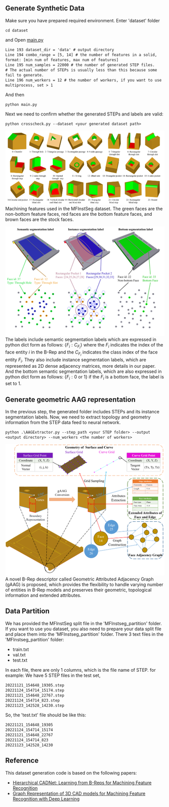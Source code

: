 ## Generate Synthetic Data
Make sure you have prepared required environment.
Enter 'dataset' folder 
```
cd dataset
```
and Open [main.py](main.py)
```
Line 193 dataset_dir = 'data' # output directory
Line 194 combo_range = [5, 14] # the number of features in a solid, format: [min num of features, max num of features]
Line 195 num_samples = 22000 # the number of generated STEP files. 
# The actual number of STEPs is usually less than this because some fail to generate.
Line 196 num_workers = 12 # the number of workers, if you want to use multiprocess, set > 1
```
And then
```
python main.py
```
Next we need to confirm whether the generated STEPs and labels are valid:
```
python crosscheck.py --dataset <your generated dataset path>
```

![dataset](dataset.png)
Machining features used in the MFInstSeg dataset. The green faces are the non-bottom feature faces, red faces are the bottom feature faces, and brown faces are the stock faces. 

![label](label_show.png)
The labels include semantic segmentation labels which are expressed in python dict form as follows: $\{F_i: C_{F_i}\}$ where the $F_i$ indicates the index of the face entity $i$ in the B-Rep and the $C_{F_i}$ indicates the class index of the face entity $F_i$. They also include instance segmentation labels, which are represented as 2D dense adjacency matrices, more details in our paper. And the bottom semantic segmentation labels, which are also expressed in python dict form as follows: $\{F_i: \text{0 or 1} \}$ if the $F_i$ is a bottom face, the label is set to 1.

## Generate geometric AAG representation
In the previous step, the generated folder includes STEPs and its instance segmentation labels. Now, we need to extract topology and geometry information from the STEP data feed to neural network.
```
python .\AAGExtractor.py --step_path <your STEP folder> --output <output directory> --num_workers <the number of workers>
```

![gAAG](gAAG.png)
A novel B-Rep descriptor called Geometric Attributed Adjacency Graph (gAAG) is proposed, which provides the flexibility to handle varying number of entities in B-Rep models and preserves their geometric, topological information and extended attributes.

## Data Partition
We has provided the MFInstSeg split file in the 'MFInstseg_partition' folder.
If you want to use you dataset, you also need to prepare your data split file and place them into the 'MFInstseg_partition' folder.
There 3 text files in the 'MFInstseg_partition' folder:
- train.txt
- val.txt
- test.txt

In each file, there are only 1 columns, which is the file name of STEP.
for example:
We have 5 STEP files in the test set, 
```
20221121_154648_19305.step
20221124_154714_15174.step
20221121_154648_22767.step
20221124_154714_823.step
20221123_142528_14230.step
```
So, the 'test.txt' file should be like this:
```
20221121_154648_19305
20221124_154714_15174
20221121_154648_22767
20221124_154714_823
20221123_142528_14230
```

## Reference
This dataset generation code is based on the following papers:
- [Hierarchical CADNet: Learning from B-Reps for Machining Feature Recognition](https://gitlab.com/qub_femg/machine-learning/hierarchical-cadnet)
- [Graph Representation of 3D CAD models for Machining Feature Recognition with Deep Learning](https://gitlab.com/qub_femg/machine-learning/cadnet)